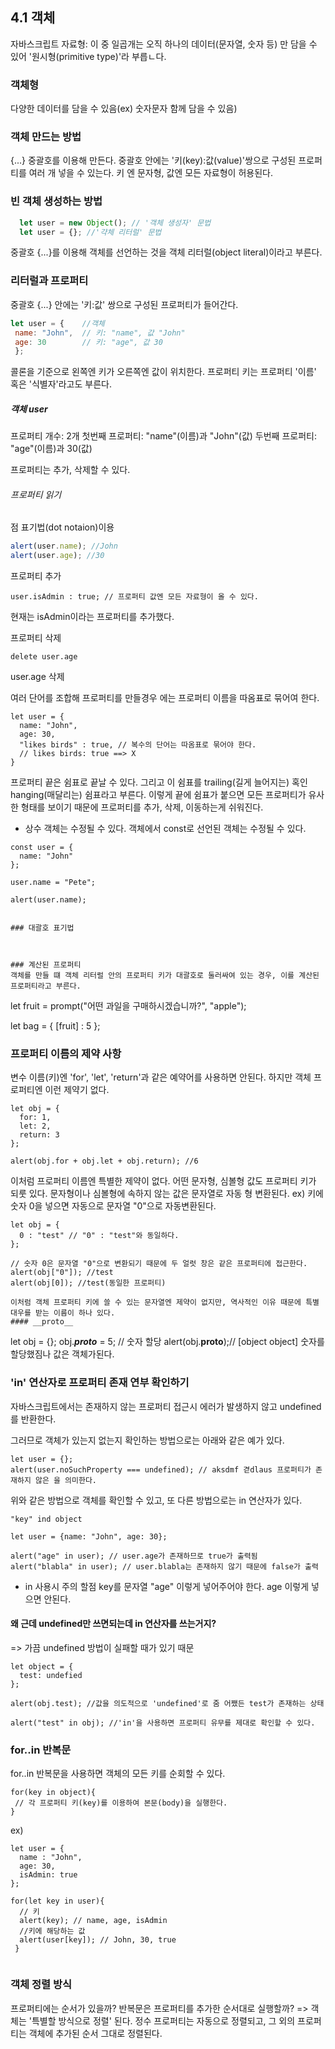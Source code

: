 4.1 객체 
-------------
자바스크립트 자료형: 
이 중 일곱개는 오직 하나의 데이터(문자열, 숫자 등) 만 담을 수 있어 '원시형(primitive type)'라 부릅ㄴ다. 


### 객체형

다양한 데이터를 담을 수 있음(ex) 숫자문자 함께 담을 수 있음)

### 객체 만드는 방법
{...} 중괄호를 이용해 만든다. 
중괄호 안에는 '키(key):값(value)'쌍으로 구성된 프로퍼티를 여러 개 넣을 수 있는다. 
키 엔 문자형, 값엔 모든 자료형이 허용된다. 

### 빈 객체 생성하는 방법
```jsx
  let user = new Object(); // '객체 생성자' 문법
  let user = {}; //'갹체 리터럴' 문법
```

중괄호 {...}를 이용해 객체를 선언하는 것을 객체 리터럴(object literal)이라고 부른다. 

### 리터럴과 프로퍼티
중괄호 {...} 안에는 '키:값' 쌍으로 구성된 프로퍼티가 들어간다. 

```jsx
let user = {    //객체
 name: "John",  // 키: "name", 값 "John"
 age: 30        // 키: "age", 값 30
 };
 ```
 
 콜론을 기준으로 왼쪽엔 키가 오른쪽엔 값이 위치한다. 
 프로퍼티 키는 프로퍼티 '이름' 혹은 '식별자'라고도 부른다. 
 
##### 객체 user
프로퍼티 개수: 2개
첫번째 프로퍼티: "name"(이름)과 "John"(값)
두번째 프로퍼티: "age"(이름)과 30(값)

프로퍼티는 추가, 삭제할 수 있다. 

###### 프로퍼티 읽기
점 표기법(dot notaion)이용
``` jsx
alert(user.name); //John
alert(user.age); //30
```
프로퍼티 추가
```
user.isAdmin : true; // 프로퍼티 값엔 모든 자료형이 올 수 있다. 
```

현재는 isAdmin이라는 프로퍼티를 추가했다. 

프로퍼티 삭제
```
delete user.age
```

user.age 삭제

여러 단어를 조합해 프로퍼티를 만들경우 에는 프로퍼티 이름을 따옴표로 묶어여 한다. 
```
let user = {
  name: "John",
  age: 30,
  "likes birds" : true, // 복수의 단어는 따옴표로 묶어야 한다. 
  // likes birds: true ==> X
}
```

프로퍼티 끝은 쉼표로 끝날 수 있다. 
그리고 이 쉼표를 trailing(길게 늘어지는) 혹인 hanging(매달리는) 쉼표라고 부른다. 
이렇게 끝에 쉼표가 붙으면 모든 프로퍼티가 유사한 형태를 보이기 때문에 프로퍼티를 추가, 삭제, 이동하는게 쉬워진다. 

* 상수 객체는 수정될 수 있다. 
객체에서 const로 선언된 객체는 수정될 수 있다. 
```
const user = {
  name: "John"
};

user.name = "Pete";

alert(user.name);


### 대괄호 표기법



### 계산된 프로퍼티
객체를 만들 떄 객체 리터럴 안의 프로퍼티 키가 대괄호로 둘러싸여 있는 경우, 이를 계산된 프로퍼티라고 부른다. 
```
let fruit = prompt("어떤 과일을 구매하시겠습니까?", "apple");

let bag = {
  [fruit] : 5
};


### 프로퍼티 이름의 제약 사항
변수 이름(키)엔 'for', 'let', 'return'과 같은 예약어를 사용하면 안된다. 
하지만 객체 프로퍼티엔 이런 제약기 없다. 
```
let obj = {
  for: 1, 
  let: 2, 
  return: 3
};

alert(obj.for + obj.let + obj.return); //6

```

이처럼 프로퍼티 이름엔 특별한 제약이 없다. 
어떤 문자형, 심볼형 값도 프로퍼티 키가 되룻 있다. 
문자형이나 심볼형에 속하지 않는 값은 문자열로 자동 형 변환된다. 
ex) 키에 숫자 0을 넣으면 자동으로 문자열 "0"으로 자동변환된다. 

```
let obj = {
  0 : "test" // "0" : "test"와 동일하다. 
};

// 숫자 0은 문자열 "0"으로 변환되기 때문에 두 얼럿 창은 같은 프로퍼티에 접근한다. 
alert(obj["0"]); //test
alert(obj[0]); //test(동일한 프로퍼티)

이처럼 객체 프로퍼티 키에 쓸 수 있는 문자열엔 제약이 없지만, 역사적인 이유 때문에 특별 대우를 받는 이름이 하나 있다. 
#### __proto__
``` 
let obj = {};
obj.___proto___ = 5; // 숫자 할당
alert(obj.__proto__);// [object object] 숫자를 할당했짐나 값은 객체가된다. 


### 'in' 연산자로 프로퍼티 존재 연부 확인하기 
자바스크립트에서는 존재하지 않는 프로퍼티 접근시 에러가 발생하지 않고 undefined 를 반환한다. 

그러므로 객체가 있는지 없는지 확인하는 방법으로는 아래와 같은 예가 있다.
```
let user = {};
alert(user.noSuchProperty === undefined); // aksdmf 겯dlaus 프로퍼티가 존재하지 않은 을 의미한다. 
```

위와 같은 방법으로 객체를 확인할 수 있고, 또 다른 방법으로는 in 연산자가 있다. 
```
"key" ind object
```

```
let user = {name: "John", age: 30};

alert("age" in user); // user.age가 존재하므로 true가 출력됨
alert("blabla" in user); // user.blabla는 존재하지 않기 때문에 false가 출력
```
* in 사용시 주의 할점
key를 문자열 "age" 이렇게 넣어주어야 한다. age 이렇게 넣으면 안된다. 


#### 왜 근데 undefined만 쓰면되는데 in 연산자를 쓰는거지?
=> 가끔 undefined 방법이 실패할 때가 있기 때문
```
let object = {
  test: undefied
};

alert(obj.test); //값을 의도적으로 'undefined'로 줌 어쨌든 test가 존재하는 상태

alert("test" in obj); //'in'을 사용하면 프로퍼티 유무를 제대로 확인할 수 있다. 
```
 
 ### for..in 반복문
 for..in 반복문을 사용하면 객체의 모든 키를 순회할 수 있다. 
 ```
 for(key in object){
  // 각 프로퍼티 키(key)를 이용하여 본문(body)을 실행한다. 
 }
 ```
ex)
```
let user = {
  name : "John",
  age: 30, 
  isAdmin: true
};

for(let key in user){
  // 키
  alert(key); // name, age, isAdmin
  //키에 해당하는 값
  alert(user[key]); // John, 30, true
 }
 
 ```
 
 ### 객체 정렬 방식
 프로퍼티에는 순서가 있을까?
 반복문은 프로퍼티를 추가한 순서대로 실행할까?
 => 객체는 '특별할 방식으로 정렬' 된다. 
 정수 프로퍼티는 자동으로 정렬되고, 그 외의 프로퍼티는 객체에 추가된 순서 그대로 정렬된다. 
 
